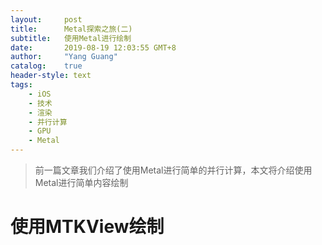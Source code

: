 ```yaml
---
layout:     post
title:      Metal探索之旅(二)
subtitle:   使用Metal进行绘制
date:       2019-08-19 12:03:55 GMT+8
author:     "Yang Guang"
catalog:    true
header-style: text
tags:
    - iOS
    - 技术
    - 渲染
    - 并行计算
    - GPU
    - Metal
---
```


>前一篇文章我们介绍了使用Metal进行简单的并行计算，本文将介绍使用Metal进行简单内容绘制

# 使用MTKView绘制

